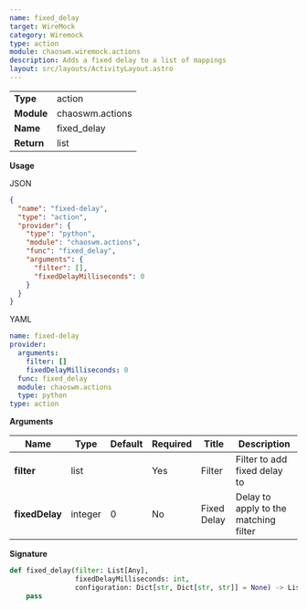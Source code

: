 ```yaml
---
name: fixed_delay
target: WireMock
category: Wiremock
type: action
module: chaoswm.wiremock.actions
description: Adds a fixed delay to a list of mappings
layout: src/layouts/ActivityLayout.astro
---
```


|            |                 |
| ---------- | --------------- |
| **Type**   | action          |
| **Module** | chaoswm.actions |
| **Name**   | fixed_delay     |
| **Return** | list            |

**Usage**

JSON

```json
{
  "name": "fixed-delay",
  "type": "action",
  "provider": {
    "type": "python",
    "module": "chaoswm.actions",
    "func": "fixed_delay",
    "arguments": {
      "filter": [],
      "fixedDelayMilliseconds": 0
    }
  }
}
```

YAML

```yaml
name: fixed-delay
provider:
  arguments:
    filter: []
    fixedDelayMilliseconds: 0
  func: fixed_delay
  module: chaoswm.actions
  type: python
type: action
```

**Arguments**

| Name           | Type    | Default | Required | Title       | Description                           |
| -------------- | ------- | ------- | -------- | ----------- | ------------------------------------- |
| **filter**     | list    |         | Yes      | Filter      | Filter to add fixed delay to          |
| **fixedDelay** | integer | 0       | No       | Fixed Delay | Delay to apply to the matching filter |

**Signature**

```python
def fixed_delay(filter: List[Any],
                fixedDelayMilliseconds: int,
                configuration: Dict[str, Dict[str, str]] = None) -> List[Any]:
    pass
```
